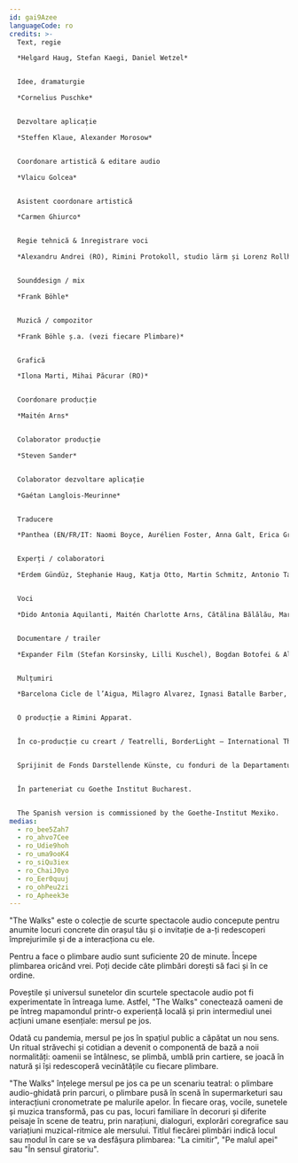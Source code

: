 ```yaml
---
id: gai9Azee
languageCode: ro
credits: >-
  Text, regie

  *Helgard Haug, Stefan Kaegi, Daniel Wetzel*


  Idee, dramaturgie

  *Cornelius Puschke*


  Dezvoltare aplicație

  *Steffen Klaue, Alexander Morosow*


  Coordonare artistică & editare audio

  *Vlaicu Golcea*


  Asistent coordonare artistică

  *Carmen Ghiurco*


  Regie tehnică & înregistrare voci

  *Alexandru Andrei (RO), Rimini Protokoll, studio lärm și Lorenz Rollhäuser*


  Sounddesign / mix

  *Frank Böhle*


  Muzică / compozitor

  *Frank Böhle ș.a. (vezi fiecare Plimbare)*


  Grafică

  *Ilona Marti, Mihai Păcurar (RO)*


  Coordonare producție

  *Maitén Arns*


  Colaborator producție

  *Steven Sander*


  Colaborator dezvoltare aplicație

  *Gaétan Langlois-Meurinne*


  Traducere

  *Panthea (EN/FR/IT: Naomi Boyce, Aurélien Foster, Anna Galt, Erica Grossi, Vivian Ia, Adrien Leroux, Lianna Mark, Samuel Petit, Yanik Riedo, Lorenzo de Sabbata), Ondine Cristina Dascălița & Adina Olaru (RO), Alexander Schmiedel (ES)*


  Experți / colaboratori

  *Erdem Gündüz, Stephanie Haug, Katja Otto, Martin Schmitz, Antonio Tagliarini*


  Voci

  *Dido Antonia Aquilanti, Maitén Charlotte Arns, Cătălina Bălălău, Maria Bărbulescu, Bente Bausum, Melanie Baxter-Jones, Vlad Bîrzanu, Rosario Bona, Liliana Bong-Schmidt, Lena Bruun Bondeson, Lène Calvez, Nicholas Cațianis, Maïmouna Coulibaly, Luisa Devins, Paul Dunca/Paula Dunker, Noa Eleodori, Paolo Eleodori, María García Beato, Carmen Ghiurco, Margot Gödrös, María Magdalena González Atao, Melissa Holroyd, Christiane Hommelsheim, Stéphane Hugel, Timur Isik, Mmakgosi Kgabi, Lara Körte, Koffi Kra, Eva-Maria Kurz, Alexandra Lauck, Max Lechat, Nicoleta Lefter, Joshua Lerner, Daniela Lucato, Georgia Măciuceanu, Steve Mekoudja, Conrad Mericoffer, Mela Mihai, Lara-Sophie Milagro, Gabriela Pîrlițeanu, Alina Rotaru, Juan Sáenz de Tejada Urruzola, Silvia Sassetti, Ausencio Serrano Garcia, Simonetta Solder, Kamran Sorusch, Antonio Tagliarini, Rosa Antonia Uribe de Hass, Lucie Zelger*


  Documentare / trailer

  *Expander Film (Stefan Korsinsky, Lilli Kuschel), Bogdan Botofei & Alina Calotă (RO)*


  Mulțumiri

  *Barcelona Cicle de l’Aigua, Milagro Alvarez, Ignasi Batalle Barber, Aljoscha Begrich, Andreas Fischbach, Jannis Grimm (Institut für Protest und Bewegungsforschung), Ant Hampton, Lilli Kuschel, Jan Meuel, Barbara Morgenstern, Ricardo Sarmiento, Hilla Steinert, Enric Tello, Valentin Wetzel, Gustavo Ramon Wilhelmi*


  O producție a Rimini Apparat.


  În co-producție cu creart / Teatrelli, BorderLight – International Theatre + Fringe Festival Cleveland, European Forum Alpbach, Fondazione Armonie d’Arte, HAU – Hebbel am Ufer, Hellerau – Europäisches Zentrum der Künste, Internationales Sommerfestival Kampnagel, Zona K, Festival PERSPECTIVES.


  Sprijinit de Fonds Darstellende Künste, cu fonduri de la Departamentul Guvernamental Federal pentru Cultură și Mass-Media, platforma Kulturpolitische Gesellschaft e.V. și Departamentul pentru Cultură și Europa al Senatului.


  În parteneriat cu Goethe Institut Bucharest.


  The Spanish version is commissioned by the Goethe-Institut Mexiko.
medias:
  - ro_bee5Zah7
  - ro_ahvo7Cee
  - ro_Udie9hoh
  - ro_uma9ooK4
  - ro_siQu3iex
  - ro_ChaiJ0yo
  - ro_Eer0quuj
  - ro_ohPeu2zi
  - ro_Apheek3e
---
```

"The Walks" este o colecție de scurte spectacole audio concepute pentru anumite locuri concrete din orașul tău și o invitație de a-ți redescoperi împrejurimile și de a interacționa cu ele. 

Pentru a face o plimbare audio sunt suficiente 20 de minute. Începe plimbarea oricând vrei. Poți decide câte plimbări dorești să faci și în ce ordine.

Poveștile și universul sunetelor din scurtele spectacole audio pot fi experimentate în întreaga lume. Astfel, "The Walks" conectează oameni de pe întreg mapamondul printr-o experiență locală și prin intermediul unei acțiuni umane esențiale: mersul pe jos.

Odată cu pandemia, mersul pe jos în spațiul public a căpătat un nou sens. Un ritual străvechi și cotidian a devenit o componentă de bază a noii normalități: oamenii se întâlnesc, se plimbă, umblă prin cartiere, se joacă în natură și își redescoperă vecinătățile cu fiecare plimbare.

"The Walks" înțelege mersul pe jos ca pe un scenariu teatral: o plimbare audio-ghidată prin parcuri, o plimbare pusă în scenă în supermarketuri sau interacțiuni cronometrate pe malurile apelor. În fiecare oraș, vocile, sunetele și muzica transformă, pas cu pas, locuri familiare în decoruri și diferite peisaje în scene de teatru, prin narațiuni, dialoguri, explorări coregrafice sau variațiuni muzical-ritmice ale mersului. Titlul fiecărei plimbări indică locul sau modul în care se va desfășura plimbarea: "La cimitir", "Pe malul apei" sau "În sensul giratoriu".